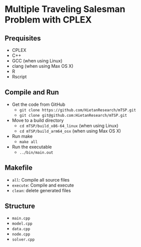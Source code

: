 # Multiple Traveling Salesman Problem with CPLEX

## Prequisites

* CPLEX
* C++
* GCC (when using Linux)
* clang (when using Max OS X)
* R
* Rscript

## Compile and Run

* Get the code from GitHub
	* `git clone https://github.com/HietanResearch/mTSP.git`
	* `git clone git@github.com:HietanResearch/mTSP.git`
* Move to a build directory
	* `cd mTSP/build_x86-64_linux` (when using Linux)
	* `cd mTSP/build_arm64_osx` (when using Max OS X)
* Run make
	* `make all`
* Run the executable
	* `../bin/main.out`

## Makefile

* `all`: Compile all source files
* `execute`: Compile and execute
* `clean`: delete generated files

## Structure

* `main.cpp`
* `model.cpp`
* `data.cpp`
* `node.cpp`
* `solver.cpp`

